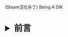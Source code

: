 (Steam汉化补丁) Being A DIK
# <details><summary>前言</summary><details><summary>原专栏前言</summary></details></details>

